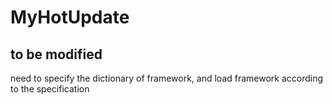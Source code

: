 # MyHotUpdate
## to be modified
need to specify the dictionary of framework, and load framework according to the specification
